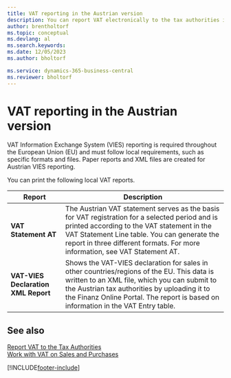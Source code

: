 ```yaml
---
title: VAT reporting in the Austrian version
description: You can report VAT electronically to the tax authorities in the Austrian version.
author: brentholtorf
ms.topic: conceptual
ms.devlang: al
ms.search.keywords:
ms.date: 12/05/2023
ms.author: bholtorf

ms.service: dynamics-365-business-central
ms.reviewer: bholtorf
---
```

# VAT reporting in the Austrian version

VAT Information Exchange System (VIES) reporting is required throughout the European Union (EU) and must follow local requirements, such as specific formats and files. Paper reports and XML files are created for Austrian VIES reporting.

You can print the following local VAT reports.  

|Report|Description|  
|------------|---------------------------------------|  
|**VAT Statement AT**|The Austrian VAT statement serves as the basis for VAT registration for a selected period and is printed according to the VAT statement in the VAT Statement Line table. You can generate the report in three different formats. For more information, see VAT Statement AT.|  
|**VAT-VIES Declaration XML Report**|Shows the VAT-VIES declaration for sales in other countries/regions of the EU. This data is written to an XML file, which you can submit to the Austrian tax authorities by uploading it to the Finanz Online Portal. The report is based on information in the VAT Entry table.|  

## See also  
[Report VAT to the Tax Authorities](../../finance-how-report-vat.md)  
[Work with VAT on Sales and Purchases](../../finance-work-with-vat.md)


[!INCLUDE[footer-include](../../includes/footer-banner.md)]